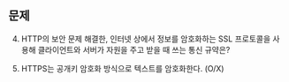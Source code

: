 ## 문제 

4. HTTP의 보안 문제 해결한, 인터넷 상에서 정보를 암호화하는 SSL 프로토콜을 사용해 클라이언트와 서버가 자원을 주고 받을 때 쓰는 통신 규약은?

5. HTTPS는 공개키 암호화 방식으로 텍스트를 암호화한다. (O/X)

